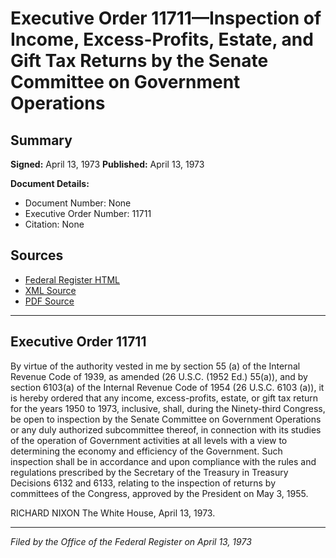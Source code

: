 # Executive Order 11711—Inspection of Income, Excess-Profits, Estate, and Gift Tax Returns by the Senate Committee on Government Operations

## Summary

**Signed:** April 13, 1973
**Published:** April 13, 1973

**Document Details:**
- Document Number: None
- Executive Order Number: 11711
- Citation: None

## Sources
- [Federal Register HTML](https://www.presidency.ucsb.edu/documents/executive-order-11711-inspection-income-excess-profits-estate-and-gift-tax-returns-the)
- [XML Source](None)
- [PDF Source](None)

---

## Executive Order 11711

By virtue of the authority vested in me by section 55 (a) of the Internal Revenue Code of 1939, as amended (26 U.S.C. (1952 Ed.) 55(a)), and by section 6103(a) of the Internal Revenue Code of 1954 (26 U.S.C. 6103 (a)), it is hereby ordered that any income, excess-profits, estate, or gift tax return for the years 1950 to 1973, inclusive, shall, during the Ninety-third Congress, be open to inspection by the Senate Committee on Government Operations or any duly authorized subcommittee thereof, in connection with its studies of the operation of Government activities at all levels with a view to determining the economy and efficiency of the Government. Such inspection shall be in accordance and upon compliance with the rules and regulations prescribed by the Secretary of the Treasury in Treasury Decisions 6132 and 6133, relating to the inspection of returns by committees of the Congress, approved by the President on May 3, 1955.

RICHARD NIXON
The White House,
April 13, 1973.

---

*Filed by the Office of the Federal Register on April 13, 1973*
